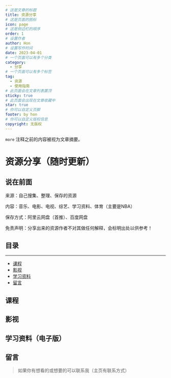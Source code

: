 ```yaml
---
# 这是文章的标题
title: 资源分享
# 这是页面的图标
icon: page
# 这是侧边栏的顺序
order: 1
# 设置作者
author: Hon
# 设置写作时间
date: 2023-04-01
# 一个页面可以有多个分类
category:
  - 分享
# 一个页面可以有多个标签
tag:
  - 资源
  - 使用指南
# 此页面会在文章列表置顶
sticky: true
# 此页面会出现在文章收藏中
star: true
# 你可以自定义页脚
footer: by hon
# 你可以自定义版权信息
copyright: 无版权
---
```


`more` 注释之前的内容被视为文章摘要。

<!-- more -->

# 资源分享（随时更新）

## 说在前面

来源：自己搜集、整理、保存的资源

内容：音乐、电影、电视、综艺、学习资料、体育（主要是NBA）

保存方式：阿里云网盘（首推）、百度网盘

免责声明：分享出来的资源作者不对其做任何解释，会标明出处以供参考！

## 目录

-----------------

- [课程](#课程)
- [影视](#影视)
- [学习资料](#学习资料（电子版）)
- [留言](#留言)

## **课程** ##











## 影视 ##















## 学习资料（电子版） ##









## 留言

> 如果你有想看的或想要的可以联系我（主页有联系方式）
